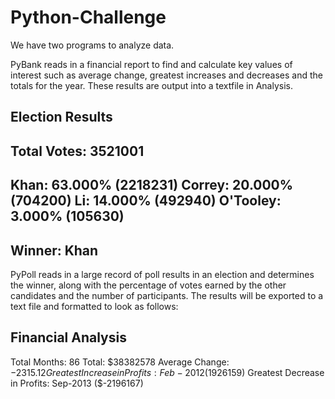 # Python-Challenge

We have two programs to analyze data. 

PyBank reads in a financial report to find and calculate key values of interest such as average change, greatest increases and decreases and the totals for the year. These results are output into a textfile in Analysis.

Election Results
-------------------------
Total Votes: 3521001
-------------------------
Khan: 63.000% (2218231)
Correy: 20.000% (704200)
Li: 14.000% (492940)
O'Tooley: 3.000% (105630)
-------------------------
Winner: Khan
-------------------------

PyPoll reads in a large record of poll results in an election and determines the winner, along with the percentage of votes earned by the other candidates and the number of participants. The results will be exported to a text file and formatted to look as follows: 


Financial Analysis
----------------------------
Total Months: 86
Total: $38382578
Average Change: $-2315.12
Greatest Increase in Profits: Feb-2012 ($1926159)
Greatest Decrease in Profits: Sep-2013 ($-2196167)
